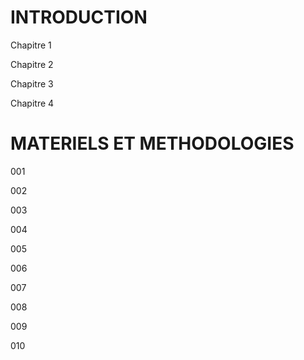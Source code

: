 # INTRODUCTION 
Chapitre 1

Chapitre 2

Chapitre 3

Chapitre 4

# MATERIELS ET METHODOLOGIES 

001

002

003

004

005

006

007

008

009

010